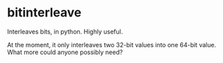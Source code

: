 # bitinterleave

Interleaves bits, in python. Highly useful.

At the moment, it only interleaves two 32-bit values into one 64-bit value. What more could anyone possibly need?
